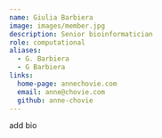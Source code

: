 ```yaml
---
name: Giulia Barbiera
image: images/member.jpg
description: Senior bioinformatician
role: computational
aliases:
  - G. Barbiera
  - G Barbiera
links:
  home-page: annechovie.com
  email: anne@chovie.com
  github: anne-chovie
---
```


add bio
